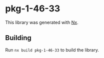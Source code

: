 # pkg-1-46-33

This library was generated with [Nx](https://nx.dev).

## Building

Run `nx build pkg-1-46-33` to build the library.
